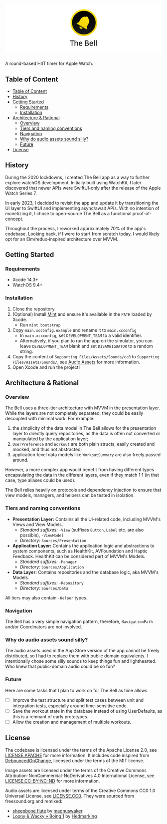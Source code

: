 # ![The Bell](Documentation/git_banner.png)

A round-based HIIT timer for Apple Watch.

## Table of Content

- [Table of Content](#table-of-content)
- [History](#history)
- [Getting Started](#getting-started)
  - [Requirements](#requirements)
  - [Installation](#installation)
- [Architecture \& Rational](#architecture--rational)
  - [Overview](#overview)
  - [Tiers and naming conventions](#tiers-and-naming-conventions)
  - [Navigation](#navigation)
  - [Why do audio assets sound silly?](#why-do-audio-assets-sound-silly)
  - [Future](#future)
- [License](#license)

## History

During the 2020 lockdowns, I created The Bell app as a way to further explore watchOS development. Initially built using WatchKit, I later discovered that newer APIs were SwiftUI-only after the release of the Apple Watch Series 7.

In early 2023, I decided to revisit the app and update it by transitioning the UI layer to SwiftUI and implementing async/await APIs. With no intention of monetizing it, I chose to open-source The Bell as a functional proof-of-concept.

Throughout the process, I reworked approximately 70% of the app's codebase. Looking back, if I were to start from scratch today, I would likely opt for an Elm/redux-inspired architecture over MVVM.

## Getting Started

### Requirements

- Xcode 14.3+
- WatchOS 9.4+

### Installation

1. Clone the repository.
2. (Optional) Install [Mint] and ensure it's available in the `PATH` loaded by Xcode.
   - Run `mint bootstrap`
3. Copy `main.xcconfig.example` and rename it to `main.xcconfig`
   - In `main.xccconfig`, set `DEVELOPMENT_TEAM` to a valid identifier.
   - Alternatively, if you plan to run the app on the simulator, you can leave
     `DEVELOPMENT_TEAM` blank and set `DISAMBIGUATOR` to a random string.
4. Copy the content of `Supporting Files/Assets/Sounds/cc0` to `Supporting Files/Assets/Sounds/`, see [Audio Assets] for more information.
5. Open Xcode and run the project!

[Mint]: https://github.com/yonaskolb/Mint
[Audio Assets]: #why-do-audio-assets-sound-silly

## Architecture & Rational

### Overview

The Bell uses a three-tier architecture with MVVM in the presentation layer. While the layers are not completely separated, they could be easily decoupled with minimal work. For example:

1. the simplicity of the data model in The Bell allows for the presentation layer to directly query repositories, as the data is often not converted or manipulated by the application layer;
2. `UserPreference` and `Workout` are both plain structs, easily created and mocked, and thus not abstracted;
3. application-level data models like `WorkoutSummary` are also freely passed around.

However, a more complex app would benefit from having different types encapsulating the data in the different layers, even if they match 1:1 (in that case, type aliases could be used).

The Bell relies heavily on protocols and dependency injection to ensure that view models, managers, and helpers can be tested in isolation.

### Tiers and naming conventions

- **Presentation Layer:** Contains all the UI-related code, including MVVM's Views and View Models.
    - _Standard suffixes:_ `-View` (suffixes `Button`, `Label` etc. are also possible), `-ViewModel`
    - _Directory:_ `Sources/Presentation`
- **Application Layer:** Contains the application logic and abstractions to system components, such as HealthKit, AVFoundation and Haptic Feedback. HealthKit can be considered part of MVVM's Models.
    - _Standard suffixes:_ `-Manager`
    - _Directory:_ `Sources/Application`
- **Data Layer:** Contains repositories and the database logic, aka MVVM's Models.
    - _Standard suffixes:_ `-Repository`
    - _Directory:_ `Sources/Data`

All tiers may also contain `-Helper` types.

### Navigation

The Bell has a very simple navigation pattern, therefore, `NavigationPath` and/or Coordinators are not involved.

### Why do audio assets sound silly?

The audio assets used in the App Store version of the app cannot be freely distributed, so I had to replace them with public domain equivalents. I intentionally chose some silly sounds to keep things fun and lighthearted. Who knew that public-domain audio could be so fun?

### Future

Here are some tasks that I plan to work on for The Bell as time allows.

- [ ] Improve the test structure and split test cases between unit and integration tests,
      especially around time-sensitive code.
- [ ] Save the workout state in the database instead of using UserDefaults,
      as this is a remnant of early prototypes.
- [ ] Allow the creation and management of multiple workouts.

## License

The codebase is licensed under the terms of the Apache License 2.0, see [LICENSE.APACHE]
for more information. It includes code inspired from [DebouncedOnChange],
licensed under the terms of the MIT license.

Image assets are licensed under the terms of the Creative Commons
Attribution-NonCommercial-NoDerivatives 4.0 International License, see [LICENSE.CC-BY-NC-ND]
for more information.

Audio assets are licensed under terms of the Creative Commons CC0 1.0 Universal License,
see [LICENSE.CC0]. They were sourced from freesound.org and remixed:

- [sheepbone flute] by [magnuswaker]
- [Loony & Wacky » Boing 1] by [Hedmarking]

[LICENSE.APACHE]: LICENSE.APACHE.txt
[LICENSE.CC-BY-NC-ND]: LICENSE.CC-BY-NC-ND.txt
[LICENSE.CC0]: LICENSE.CC0.txt

[DebouncedOnChange]: https://github.com/Tunous/DebouncedOnChange

[freesound.org]: https://freesound.org/

[sheepbone flute]: https://freesound.org/people/Hedmarking/sounds/179061/
[Loony & Wacky » Boing 1]: https://freesound.org/people/magnuswaker/sounds/540788/

[magnuswaker]: https://freesound.org/people/magnuswaker/
[Hedmarking]: https://freesound.org/people/Hedmarking/
